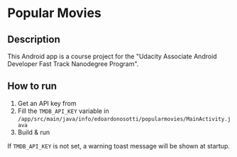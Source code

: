 # Popular Movies

## Description

This Android app is a course project for the "Udacity Associate Android Developer Fast Track Nanodegree Program".

## How to run

 1. Get an API key from
 2. Fill the `TMDB_API_KEY` variable in `/app/src/main/java/info/edoardonosotti/popularmovies/MainActivity.java`
 3. Build & run

If `TMDB_API_KEY` is not set, a warning toast message will be shown at startup.
